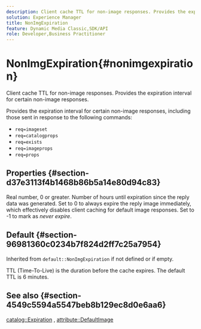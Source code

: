 ```yaml
---
description: Client cache TTL for non-image responses. Provides the expiration interval for certain non-image responses.
solution: Experience Manager
title: NonImgExpiration
feature: Dynamic Media Classic,SDK/API
role: Developer,Business Practitioner
---
```


# NonImgExpiration{#nonimgexpiration}

Client cache TTL for non-image responses. Provides the expiration interval for certain non-image responses.

Provides the expiration interval for certain non-image responses, including those sent in response to the following commands:

* `req=imageset` 
* `req=catalogprops` 
* `req=exists` 
* `req=imageprops` 
* `req=props`

## Properties {#section-d37e3113f4b1468b86b5a14e80d94c83}

Real number, 0 or greater. Number of hours until expiration since the reply data was generated. Set to 0 to always expire the reply image immediately, which effectively disables client caching for default image responses. Set to -1 to mark as *never expire*.

## Default {#section-96981360c0234b7f824d2ff7c25a7954}

Inherited from `default::NonImgExpiration` if not defined or if empty.

TTL (Time-To-Live) is the duration before the cache expires. The default TTL is 6 minutes.

## See also {#section-4549c5594a5547beb8b129ec8d0e6aa6}

[catalog::Expiration](../../../../../is-api/image-catalog/image-serving-api-ref/c-image-catalog-reference/c-image-svg-data-reference/c-image-data-reference/r-expiration-cat.md#reference-a7afd668ecbb4d2da65d86259aa6a28a) , [attribute::DefaultImage](../../../../../is-api/image-catalog/image-serving-api-ref/c-image-catalog-reference/c-attributes-reference/r-is-cat-defaultimage.md#reference-8e9900e129f54ed68462a3c2fc3bc433) 

